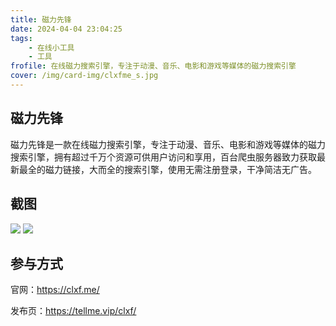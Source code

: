 ```yaml
---
title: 磁力先锋
date: 2024-04-04 23:04:25
tags:
    - 在线小工具
    - 工具
frofile: 在线磁力搜索引擎，专注于动漫、音乐、电影和游戏等媒体的磁力搜索引擎
cover: /img/card-img/clxfme_s.jpg
---
```


## 磁力先锋

磁力先锋是一款在线磁力搜索引擎，专注于动漫、音乐、电影和游戏等媒体的磁力搜索引擎，拥有超过千万个资源可供用户访问和享用，百台爬虫服务器致力获取最新最全的磁力链接，大而全的搜索引擎，使用无需注册登录，干净简洁无广告。

## 截图

![](/img/card-img/clxfme01.png)
![](/img/card-img/clxfme02.png)

## 参与方式

官网：https://clxf.me/

发布页：https://tellme.vip/clxf/
